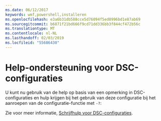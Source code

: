 ```yaml
---
ms.date: 06/12/2017
keywords: wmf,powershell,installeren
ms.openlocfilehash: e3a6b31db588cce5d76094f5ed0996bd1e87ab69
ms.sourcegitcommit: b6871f21bd666f9cd71dd336bb3f844cf472b56c
ms.translationtype: MT
ms.contentlocale: nl-NL
ms.lasthandoff: 02/03/2019
ms.locfileid: "55686430"
---
```

# <a name="help-support-for-dsc-configurations"></a>Help-ondersteuning voor DSC-configuraties

U kunt nu gebruik van de help op basis van een opmerking in DSC-configuraties en hulp krijgen bij het gebruik van deze configuratie bij het aanroepen van de configuratie-functie met `-?`:

Zie voor meer informatie, [Schrijfhulp voor DSC-configuraties](https://msdn.microsoft.com/powershell/dsc/confighelp).
